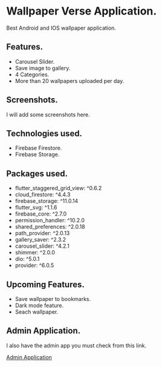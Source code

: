 # Wallpaper Verse Application.

Best Android and IOS wallpaper application.

## Features.

- Carousel Slider.
- Save image to gallery.
- 4 Categories.
- More than 20 wallpapers uploaded per day.

## Screenshots.

I will add some screenshots here.

## Technologies used.

- Firebase Firestore.
- Firebase Storage.

## Packages used.

- flutter_staggered_grid_view: ^0.6.2
- cloud_firestore: ^4.4.3
- firebase_storage: ^11.0.14
- flutter_svg: ^1.1.6
- firebase_core: ^2.7.0
- permission_handler: ^10.2.0
- shared_preferences: ^2.0.18
- path_provider: ^2.0.13
- gallery_saver: ^2.3.2
- carousel_slider: ^4.2.1
- shimmer: ^2.0.0
- dio: ^5.0.1
- provider: ^6.0.5

## Upcoming Features.

- Save wallpaper to bookmarks.
- Dark mode feature.
- Seach wallpaper.

## Admin Application.

I also have the admin app you must check from this link.

[Admin Application](https://github.com/KarlMathuthu/Wallpaper-verse-admin.git)
